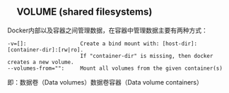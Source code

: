 
## 　VOLUME (shared filesystems)
Docker内部以及容器之间管理数据，在容器中管理数据主要有两种方式：

    -v=[]:                 Create a bind mount with: [host-dir]:[container-dir]:[rw|ro].
                           If "container-dir" is missing, then docker creates a new volume.
    --volumes-from="":     Mount all volumes from the given container(s)

即：数据卷（Data volumes）数据卷容器（Data volume containers）
